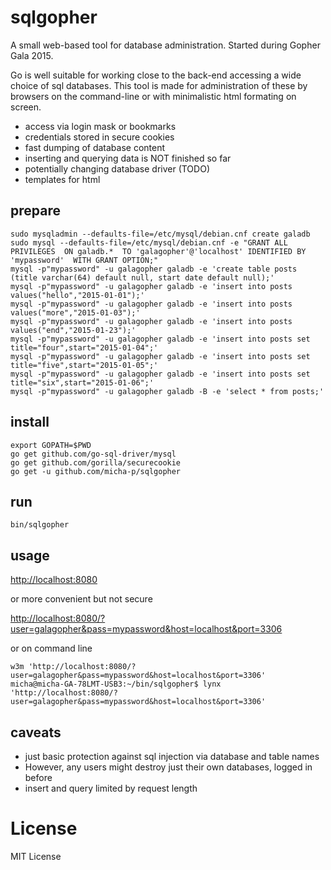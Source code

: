 # sqlgopher

A small web-based tool for database administration. Started during Gopher Gala 2015.


Go is well suitable for working close to the back-end accessing a wide choice of sql databases. 
This tool is made for administration of these by browsers on the command-line or with minimalistic html formating on screen.

- access via login mask or bookmarks
- credentials stored in secure cookies
- fast dumping of database content
- inserting and querying data is NOT finished so far
- potentially changing database driver (TODO)
- templates for html

## prepare

    sudo mysqladmin --defaults-file=/etc/mysql/debian.cnf create galadb
    sudo mysql --defaults-file=/etc/mysql/debian.cnf -e "GRANT ALL PRIVILEGES  ON galadb.*  TO 'galagopher'@'localhost' IDENTIFIED BY 'mypassword'  WITH GRANT OPTION;"
    mysql -p"mypassword" -u galagopher galadb -e 'create table posts (title varchar(64) default null, start date default null);'
    mysql -p"mypassword" -u galagopher galadb -e 'insert into posts values("hello","2015-01-01");'
    mysql -p"mypassword" -u galagopher galadb -e 'insert into posts values("more","2015-01-03");'
    mysql -p"mypassword" -u galagopher galadb -e 'insert into posts values("end","2015-01-23");'
    mysql -p"mypassword" -u galagopher galadb -e 'insert into posts set title="four",start="2015-01-04";'
    mysql -p"mypassword" -u galagopher galadb -e 'insert into posts set title="five",start="2015-01-05";'
    mysql -p"mypassword" -u galagopher galadb -e 'insert into posts set title="six",start="2015-01-06";'
    mysql -p"mypassword" -u galagopher galadb -B -e 'select * from posts;'

## install

    export GOPATH=$PWD
    go get github.com/go-sql-driver/mysql
    go get github.com/gorilla/securecookie
    go get -u github.com/micha-p/sqlgopher

## run

    bin/sqlgopher


## usage

[http://localhost:8080](http://localhost:8080)

or more convenient but not secure

[http://localhost:8080/?user=galagopher&pass=mypassword&host=localhost&port=3306](http://localhost:8080/?user=galagopher&pass=mypassword&host=localhost&port=3306)

or on command line

    w3m 'http://localhost:8080/?user=galagopher&pass=mypassword&host=localhost&port=3306'
    micha@micha-GA-78LMT-USB3:~/bin/sqlgopher$ lynx 'http://localhost:8080/?user=galagopher&pass=mypassword&host=localhost&port=3306'

## caveats

- just basic protection against sql injection via database and table names
- However, any users might destroy just their own databases, logged in before
- insert and query limited by request length

# License

MIT License

